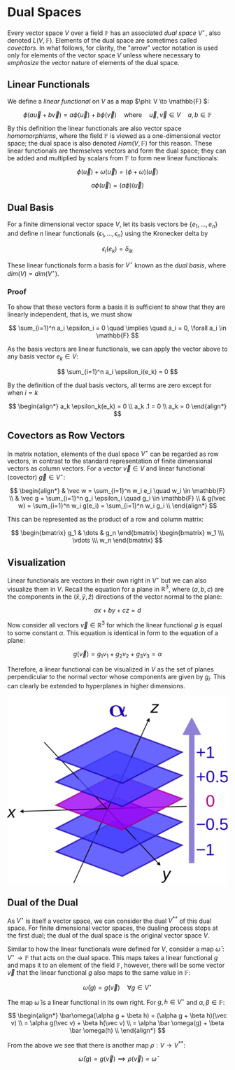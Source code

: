 # Dual Spaces

Every vector space $V$ over a field $\mathbb{F}$ has an associated _dual space_ $V^\star$, also denoted $L(V, \mathbb{F})$. Elements of the dual space are sometimes called _covectors_. In what follows, for clarity, the "arrow" vector notation is used only for elements of the vector space $V$ unless where necessary to _emphasize_ the vector nature of elements of the dual space.

## Linear Functionals
We define a _linear functional_ on $V$ as a map $\phi: V \to \mathbb{F} $:

$$
    \phi(a \vec u + b \vec v ) = a \phi(\vec u) + b \phi(\vec v) \quad \text{where} \quad \vec u, \vec v \in V \quad a,b \in \mathbb{F}
$$

By this definition the linear functionals are also vector space _homomorphisms_, where the field $\mathbb{F}$ is viewed as a one-dimensional vector space; the dual space is also denoted $Hom(V, \mathbb{F})$ for this reason. These linear functionals are themselves vectors and form the dual space; they can be added and multiplied by scalars from $\mathbb{F}$ to form new linear functionals:

$$
    \phi(\vec u) + \omega(\vec u) = (\phi + \omega)(\vec u)
$$

$$
    a \phi (\vec u) = (a \phi)(\vec u) 
$$

## Dual Basis
For a finite dimensional vector space $V$, let its basis vectors be $\{ e_1, \dots, e_n \}$ and define $n$ linear functionals $\{ \epsilon_1, \dots, \epsilon_n \}$ using the Kronecker delta by

$$
    \epsilon_i (e_k) = \delta_{ik} 
$$

These linear functionals form a basis for $V^\star$ known as the _dual basis_, where $dim(V) = dim(V^\star)$.

### Proof
To show that these vectors form a basis it is sufficient to show that they are linearly independent, that is, we must show

$$
    \sum_{i=1}^n a_i \epsilon_i = 0 \quad \implies \quad a_i = 0, \forall a_i \in \mathbb{F}
$$

As the basis vectors are linear functionals, we can apply the vector above to any basis vector $e_k \in V$:

$$
    \sum_{i=1}^n a_i \epsilon_i(e_k)  = 0
$$

By the definition of the dual basis vectors, all terms are zero except for when $i = k$

$$
    \begin{align*}
        a_k \epsilon_k(e_k) = 0 \\
        a_k .1  = 0 \\
        a_k = 0
    \end{align*}
$$

## Covectors as Row Vectors
In matrix notation, elements of the dual space $V^\star$ can be regarded as row vectors, in contrast to the standard representation of finite dimensional vectors as column vectors. For a vector $\vec v \in V$ and linear functional (covector) $\vec g \in V^\star$:

$$
    \begin{align*}
        & \vec w = \sum_{i=1}^n w_i e_i \quad w_i \in \mathbb{F} \\
        & \vec g = \sum_{i=1}^n g_i \epsilon_i \quad g_i \in \mathbb{F} \\
        & g(\vec w) = \sum_{i=1}^n w_i g(e_i) = \sum_{i=1}^n w_i g_i \\
    \end{align*}
$$

This can be represented as the product of a row and column matrix:

$$
    \begin{bmatrix} g_1 & \dots & g_n \end{bmatrix}
    \begin{bmatrix} w_1  \\\ \vdots \\\ w_n \end{bmatrix}
$$

## Visualization
Linear functionals are vectors in their own right in $V^\star$ but we can also visualize them in $V$. Recall the equation for a plane in $\mathbb{R}^3$, where $(a,b,c)$ are the components in the $(\hat x, \hat y, \hat z)$ directions of the vector normal to the plane:

$$
    ax + by + cz = d 
$$

Now consider all vectors $\vec v \in \mathbb{R}^3$ for which the linear functional $g$ is equal to some constant $\alpha$. 
This equation is identical in form to the equation of a plane:

$$
    g(\vec v) = g_1 v_1 + g_2 v_2 + g_3 v_3 = \alpha
$$

Therefore, a linear functional can be visualized in $V$ as the set of planes perpendicular to the normal vector whose components are given by $g_i$. This can clearly be extended to hyperplanes in higher dimensions.

![Visualization of Covectors](/img/vector_spaces/covectors.png)

## Dual of the Dual
As $V^\star$ is itself a vector space, we can consider the dual $V^{**}$ of this dual space. For finite dimensional vector spaces, the dualing process stops at the first dual; the dual of the dual space is the original vector space $V$.

Similar to how the linear functionals were defined for $V$, consider a map $\bar\omega: V^\star \to \mathbb{F}$ that acts on the dual space. This maps takes a linear functional $g$ and maps it to an element of the field $\mathbb{F}$, however, there will be some vector $\vec v$ that the linear functional $g$ also maps to the same value in $\mathbb{F}$:

$$
    \bar\omega(g) = g(\vec v) \quad \forall g \in V^\star
$$

The map $\bar\omega$ is a linear functional in its own right. For $g,h \in V^\star$ and $\alpha,\beta \in \mathbb{F}$:

$$  
    \begin{align*}
        \bar\omega(\alpha g + \beta h) = (\alpha g + \beta h)(\vec v) \\
        = \alpha g(\vec v) + \beta h(\vec v) \\
        = \alpha \bar \omega(g) + \beta \bar \omega(h) \\
    \end{align*}
$$

From the above we see that there is another map $\rho: V \to V^{**}$:

$$
    \bar\omega(g) = g(\vec v) \implies \rho(\vec v) = \bar \omega
$$